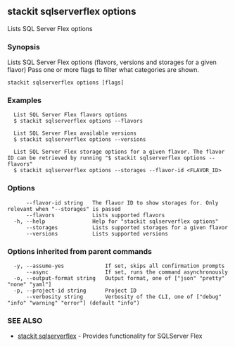 ## stackit sqlserverflex options

Lists SQL Server Flex options

### Synopsis

Lists SQL Server Flex options (flavors, versions and storages for a given flavor)
Pass one or more flags to filter what categories are shown.

```
stackit sqlserverflex options [flags]
```

### Examples

```
  List SQL Server Flex flavors options
  $ stackit sqlserverflex options --flavors

  List SQL Server Flex available versions
  $ stackit sqlserverflex options --versions

  List SQL Server Flex storage options for a given flavor. The flavor ID can be retrieved by running "$ stackit sqlserverflex options --flavors"
  $ stackit sqlserverflex options --storages --flavor-id <FLAVOR_ID>
```

### Options

```
      --flavor-id string   The flavor ID to show storages for. Only relevant when "--storages" is passed
      --flavors            Lists supported flavors
  -h, --help               Help for "stackit sqlserverflex options"
      --storages           Lists supported storages for a given flavor
      --versions           Lists supported versions
```

### Options inherited from parent commands

```
  -y, --assume-yes             If set, skips all confirmation prompts
      --async                  If set, runs the command asynchronously
  -o, --output-format string   Output format, one of ["json" "pretty" "none" "yaml"]
  -p, --project-id string      Project ID
      --verbosity string       Verbosity of the CLI, one of ["debug" "info" "warning" "error"] (default "info")
```

### SEE ALSO

* [stackit sqlserverflex](./stackit_sqlserverflex.md)	 - Provides functionality for SQLServer Flex

